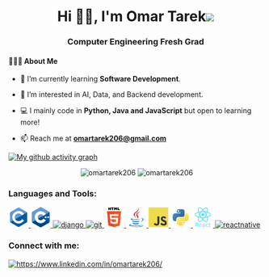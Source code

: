 <h1 align="center">Hi 👋🏽, I'm Omar Tarek<img src="https://emojis.slackmojis.com/emojis/images/1495224255/2288/christmas_parrot.gif?1495224255" width="30"/></h1>
<h3 align="center"> Computer Engineering Fresh Grad</h3>


#### 👨🏻‍💻  About Me

- 🌱 I’m currently learning **Software Development**.

- 👯 I’m interested in AI, Data, and Backend development.

- 💻 I mainly code in **Python, Java and JavaScript** but open to learning more!

- 📫 Reach me at **omartarek206@gmail.com**


[![My github activity graph](https://activity-graph.herokuapp.com/graph?username=omartarek206&theme=xcode)](https://git.io/omartarek206)

<p align="center">
  &nbsp;<img width="48%" src="https://github-readme-stats.vercel.app/api?username=omartarek206&show_icons=true&locale=en&theme=radical" alt="omartarek206" />
  <img src="https://github-readme-stats.vercel.app/api/top-langs?username=omartarek206&show_icons=true&locale=en&layout=compact&theme=radical" alt="omartarek206" />
</p>
<!-- <p align="center">
  &nbsp;<img width="48%" src="https://github-readme-stats.vercel.app/api?username=omartarek206&show_icons=true&locale=en&theme=radical" alt="omartarek206" />
  <img width="48%" src="https://github-readme-streak-stats.herokuapp.com/?user=omartarek206&theme=radical" alt="omartarek206" />
</p>

<p align="center"><img src="https://github-readme-stats.vercel.app/api/top-langs?username=omartarek206&show_icons=true&locale=en&layout=compact&theme=radical" alt="omartarek206" /></p> -->

<!-- [![Omar's wakatime stats](https://github-readme-stats.vercel.app/api/wakatime?username=omartarek206&theme=radical)](https://github.com/anuraghazra/github-readme-stats) -->





<h3 align="left">Languages and Tools:</h3>
<p align="left"> <a href="https://www.cprogramming.com/" target="_blank"> <img src="https://raw.githubusercontent.com/devicons/devicon/master/icons/c/c-original.svg" alt="c" width="40" height="40"/> </a> <a href="https://www.w3schools.com/cpp/" target="_blank"> <img src="https://raw.githubusercontent.com/devicons/devicon/master/icons/cplusplus/cplusplus-original.svg" alt="cplusplus" width="40" height="40"/> </a> <a href="https://www.djangoproject.com/" target="_blank"> <img src="https://avatars.githubusercontent.com/u/27804?s=200&v=4" alt="django" width="40" height="40"/> </a> <a href="https://git-scm.com/" target="_blank"> <img src="https://www.vectorlogo.zone/logos/git-scm/git-scm-icon.svg" alt="git" width="40" height="40"/> </a> <a href="https://www.w3.org/html/" target="_blank"> <img src="https://raw.githubusercontent.com/devicons/devicon/master/icons/html5/html5-original-wordmark.svg" alt="html5" width="40" height="40"/> </a> <a href="https://www.java.com" target="_blank"> <img src="https://raw.githubusercontent.com/devicons/devicon/master/icons/java/java-original.svg" alt="java" width="40" height="40"/> </a> <a href="https://developer.mozilla.org/en-US/docs/Web/JavaScript" target="_blank"> <img src="https://raw.githubusercontent.com/devicons/devicon/master/icons/javascript/javascript-original.svg" alt="javascript" width="40" height="40"/> </a> <a href="https://www.python.org" target="_blank"> <img src="https://raw.githubusercontent.com/devicons/devicon/master/icons/python/python-original.svg" alt="python" width="40" height="40"/> </a> <a href="https://reactjs.org/" target="_blank"> <img src="https://raw.githubusercontent.com/devicons/devicon/master/icons/react/react-original-wordmark.svg" alt="react" width="40" height="40"/> </a> <a href="https://reactnative.dev/" target="_blank"> <img src="https://reactnative.dev/img/header_logo.svg" alt="reactnative" width="40" height="40"/> </a>


<h3 align="left">Connect with me:</h3>
<p align="left">
<a href="https://www.linkedin.com/in/omartarek206/" target="blank"><img align="center" src="https://raw.githubusercontent.com/rahuldkjain/github-profile-readme-generator/master/src/images/icons/Social/linked-in-alt.svg" alt="https://www.linkedin.com/in/omartarek206/" height="30" width="40" /></a>
</p>
